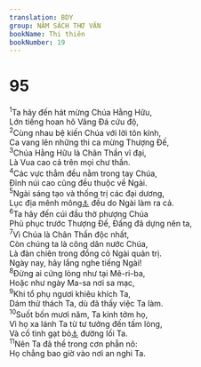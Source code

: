 ```yaml
---
translation: BDY
group: NĂM SÁCH THƠ VĂN
bookName: Thi thiên 
bookNumber: 19
---
```


<div class="title"><h1>95</h1></div>
<span class="verse thi_95_1"><sup>1</sup>Ta hãy đến hát mừng Chúa Hằng Hữu, <br/>Lớn tiếng hoan hô Vâng Đá cứu độ,<br/></span>
<span class="verse thi_95_2"><sup>2</sup>Cùng nhau bệ kiến Chúa với lời tôn kính,<br/>Ca vang lên những thi ca mừng Thượng Đế,<br/></span>
<span class="verse thi_95_3"><sup>3</sup>Chúa Hằng Hữu là Chân Thần vĩ đại,<br/>Là Vua cao cả trên mọi chư thần.<br/></span>
<span class="verse thi_95_4"><sup>4</sup>Các vực thẳm đều nằm trong tay Chúa,<br/>Đỉnh núi cao cũng đều thuộc về Ngài.<br/></span>
<span class="verse thi_95_5"><sup>5</sup>Ngài sáng tạo và thống trị các đại dương,<br/>Lục địa mênh mông<a href="#" data-toggle="tooltip" data-placement="bottom" title="Nt đất khô">⚓</a> đều do Ngài làm ra cả.<br/></span>
<span class="verse thi_95_6"><sup>6</sup>Ta hãy đến cúi đầu thờ phượng Chúa<br/>Phủ phục trước Thượng Đế, Đấng đã dựng nên ta,<br/></span>
<span class="verse thi_95_7"><sup>7</sup>Vì Chúa là Chân Thần độc nhất,<br/>Còn chúng ta là công dân nước Chúa,<br/>Là đàn chiên trong đồng cỏ Ngài quản trị.<br/>Ngày nay, hãy lắng nghe tiếng Ngài!<br/></span>
<span class="verse thi_95_8"><sup>8</sup>Đừng ai cứng lòng như tại Mê-ri-ba,<br/>Hoặc như ngày Ma-sa nơi sa mạc,<br/></span>
<span class="verse thi_95_9"><sup>9</sup>Khi tổ phụ ngươi khiêu khích Ta,<br/>Dám thử thách Ta, dù đã thấy việc Ta làm.<br/></span>
<span class="verse thi_95_10"><sup>10</sup>Suốt bốn mươi năm, Ta kinh tởm họ,<br/>Vì họ xa lánh Ta từ tư tưởng đến tấm lòng,<br/>Và cố tình gạt bỏ<a href="#" data-toggle="tooltip" data-placement="bottom" title="Ctd họ dã không biết">⚓</a> đường lối Ta.<br/></span>
<span class="verse thi_95_11"><sup>11</sup>Nên Ta đã thề trong cơn phẫn nô:<br/>Họ chẳng bao giờ vào nơi an nghi Ta.</span>
